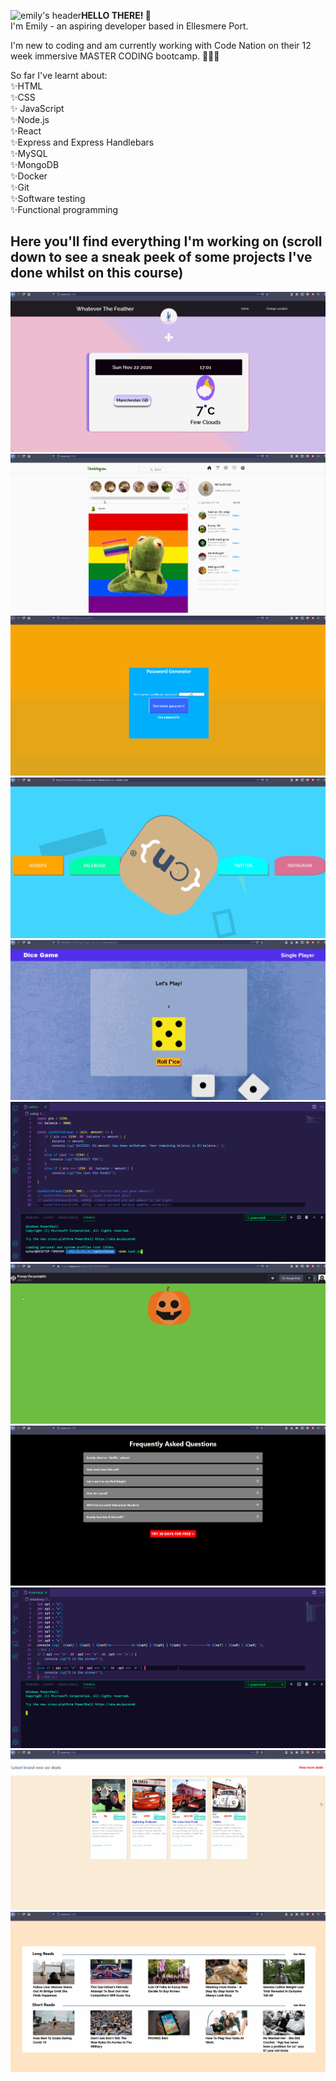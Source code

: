 

![emily's header](https://media-exp1.licdn.com/dms/image/C5616AQHQjxhIrh3lQg/profile-displaybackgroundimage-shrink_350_1400/0/1605118373484?e=1611792000&v=beta&t=wpoSNGIr0gTULb5yl2Y-79jBwfR2jK8_iopf2IblwmU)**HELLO THERE! 👋**  
I'm Emily - an aspiring developer based in Ellesmere Port.   

I'm new to coding and am currently working with Code Nation on their 12 week immersive MASTER CODING bootcamp. 👩🏻‍💻  

So far I've learnt about:  
✨HTML   
✨CSS  
✨ JavaScript  
✨Node.js  
✨React  
✨Express and Express Handlebars  
✨MySQL  
✨MongoDB  
✨Docker  
✨Git  
✨Software testing  
✨Functional programming  

Here you'll find everything I'm working on (scroll down to see a sneak peek of some projects I've done whilst on this course)
---


<img src="/githubProfile/whateverTheFeather.gif" />
<img src="/githubProfile/toadstagram.gif" />
<img src="/githubProfile/PWGen.gif" />
<img src="/githubProfile/cssAnimation.gif" />
<img src="/githubProfile/DiceGameDOM.gif" />
<img src="/githubProfile/cashWithdrawl.gif" />
<img src="/githubProfile/pumpy.gif" />
<img src="/githubProfile/netflixReact.gif" />
<img src="/githubProfile/tictactoe.gif" />
<img src="/githubProfile/carDealsReact.gif" />
<img src="/githubProfile/bbcNews.gif" />



